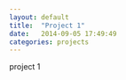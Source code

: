 ```yaml
---
layout: default
title:  "Project 1"
date:   2014-09-05 17:49:49
categories: projects
---
```


project 1
